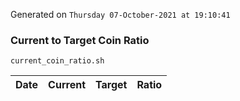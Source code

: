 Generated on `Thursday 07-October-2021 at 19:10:41`

### Current to Target Coin Ratio
`current_coin_ratio.sh`

Date|Current|Target|Ratio
---|---|---|---
